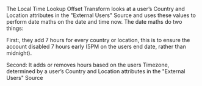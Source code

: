 The Local Time Lookup Offset Transform looks at a user’s Country and Location attributes in the "External Users" Source and uses these values to perform date maths on the date and time now. The date maths do two things: 

First:, they add 7 hours for every country or location, this is to ensure the account disabled 7 hours early (5PM on the users end date, rather than midnight). 

Second: It adds or removes hours based on the users Timezone, determined by a user’s Country and Location attributes in the "External Users" Source
